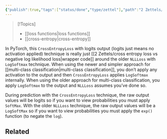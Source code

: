 ```yaml
---
{"publish":true,"tags":["status/done","type/zettel"],"path":"2 Zettels/when to use cross entropy loss  vs NLL loss.md","permalink":"/2-zettels/when-to-use-cross-entropy-loss-vs-nll-loss/","PassFrontmatter":true}
---
```




> [!Topics]
> - [[loss functions\|loss functions]]
> - [[cross-entropy\|cross-entropy]]

In PyTorch, this `CrossEntropyLoss` with logits output (logits just means no activation applied) technique is really just [[2 Zettels/cross entropy loss vs negative log likelihood loss\|wrapper code]] around the older `NLLLoss` with `LogSoftmax` technique. When using the newer and simpler approach for [[multi-class classification\|multi-class classification]], you don’t apply any activation to the output and then `CrossEntropyLoss` applies `LogSoftmax` internally. When using the older approach for multi-class classification, you apply `LogSoftmax` to the output and `NLLLoss` assumes you’ve done so.

During prediction with the `CrossEntropyLoss` technique, the raw output values will be logits so if you want to view probabilities you must apply `SoftMax`. With the older `NLLLoss` technique, the raw output values will be a `LogSoftMax` so if you want to view probabilities you must apply the `exp()` function (to negate the `log`).

## Related
